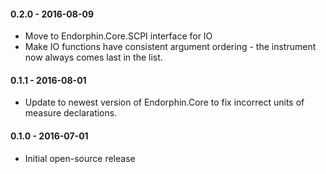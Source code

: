 #### 0.2.0 - 2016-08-09
* Move to Endorphin.Core.SCPI interface for IO
* Make IO functions have consistent argument ordering - the instrument now
  always comes last in the list.

#### 0.1.1 - 2016-08-01
* Update to newest version of Endorphin.Core to fix incorrect units of measure
  declarations.

#### 0.1.0 - 2016-07-01
* Initial open-source release
